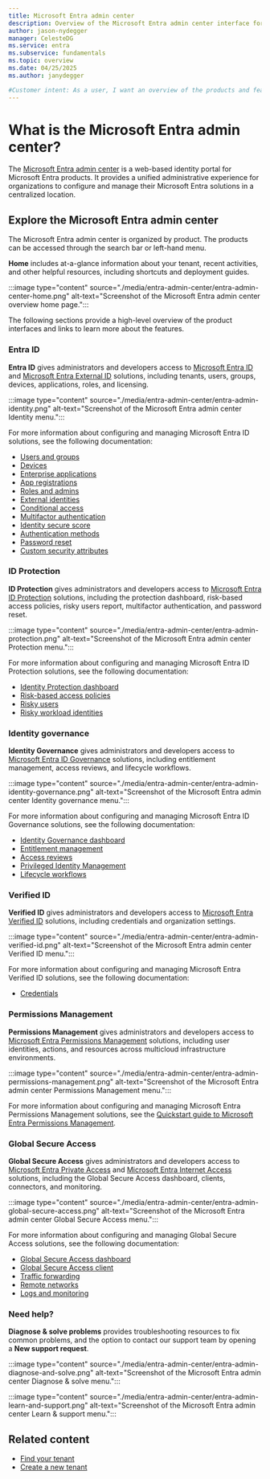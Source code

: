 ```yaml
---
title: Microsoft Entra admin center 
description: Overview of the Microsoft Entra admin center interface for configuring and managing Microsoft Entra products.
author: jason-nydegger
manager: CelesteDG
ms.service: entra
ms.subservice: fundamentals
ms.topic: overview
ms.date: 04/25/2025
ms.author: janydegger

#Customer intent: As a user, I want an overview of the products and features available in the Microsoft Entra admin center and then be able to easily navigate to learn more about those products and features. 
---
```


# What is the Microsoft Entra admin center?

The [Microsoft Entra admin center](https://entra.microsoft.com/) is a web-based identity portal for Microsoft Entra products. It provides a unified administrative experience for organizations to configure and manage their Microsoft Entra solutions in a centralized location.

## Explore the Microsoft Entra admin center

The Microsoft Entra admin center is organized by product. The products can be accessed through the search bar or left-hand menu.

**Home** includes at-a-glance information about your tenant, recent activities, and other helpful resources, including shortcuts and deployment guides.
 
:::image type="content" source="./media/entra-admin-center/entra-admin-center-home.png" alt-text="Screenshot of the Microsoft Entra admin center overview home page.":::

The following sections provide a high-level overview of the product interfaces and links to learn more about the features.

### Entra ID

**Entra ID** gives administrators and developers access to [Microsoft Entra ID](./whatis.md) and [Microsoft Entra External ID](~/external-id/external-identities-overview.md) solutions, including tenants, users, groups, devices, applications, roles, and licensing.

:::image type="content" source="./media/entra-admin-center/entra-admin-identity.png" alt-text="Screenshot of the Microsoft Entra admin center Identity menu.":::

For more information about configuring and managing Microsoft Entra ID solutions, see the following documentation:

* [Users and groups](~/identity/users/directory-overview-user-model.md)
* [Devices](~/identity/devices/overview.md)
* [Enterprise applications](~/identity/enterprise-apps/what-is-application-management.md)
* [App registrations](~/identity-platform/application-model.md)
* [Roles and admins](~/identity/role-based-access-control/custom-overview.md)
* [External identities](~/external-id/external-identities-overview.md)
* [Conditional access](~/identity/conditional-access/overview.md)
* [Multifactor authentication](~/identity/authentication/concept-mfa-howitworks.md)
* [Identity secure score](~/identity/monitoring-health/concept-identity-secure-score.md)
* [Authentication methods](~/identity/authentication/concept-authentication-methods.md)
* [Password reset](~/identity/authentication/concept-sspr-howitworks.md)
* [Custom security attributes](~/fundamentals/custom-security-attributes-overview.md)

### ID Protection

**ID Protection** gives administrators and developers access to [Microsoft Entra ID Protection](~/id-protection/overview-identity-protection.md) solutions, including the protection dashboard, risk-based access policies, risky users report, multifactor authentication, and password reset.

:::image type="content" source="./media/entra-admin-center/entra-admin-protection.png" alt-text="Screenshot of the Microsoft Entra admin center Protection menu.":::

For more information about configuring and managing Microsoft Entra ID Protection solutions, see the following documentation:

* [Identity Protection dashboard](~/id-protection/id-protection-dashboard.md)
* [Risk-based access policies](~/id-protection/concept-identity-protection-policies.md)
* [Risky users](~/id-protection/howto-identity-protection-investigate-risk.md)
* [Risky workload identities](~/id-protection/concept-workload-identity-risk.md)

### Identity governance

**Identity Governance** gives administrators and developers access to [Microsoft Entra ID Governance](~/id-governance/identity-governance-overview.md) solutions, including entitlement management, access reviews, and lifecycle workflows.

:::image type="content" source="./media/entra-admin-center/entra-admin-identity-governance.png" alt-text="Screenshot of the Microsoft Entra admin center Identity governance menu.":::

For more information about configuring and managing Microsoft Entra ID Governance solutions, see the following documentation:

* [Identity Governance dashboard](~/id-governance/governance-dashboard.md)
* [Entitlement management](~/id-governance/entitlement-management-overview.md)
* [Access reviews](~/id-governance/access-reviews-overview.md)
* [Privileged Identity Management](~/id-governance/privileged-identity-management/pim-configure.md)
* [Lifecycle workflows](~/id-governance/what-are-lifecycle-workflows.md)

### Verified ID

**Verified ID** gives administrators and developers access to [Microsoft Entra Verified ID](~/verified-id/decentralized-identifier-overview.md) solutions, including credentials and organization settings.

:::image type="content" source="./media/entra-admin-center/entra-admin-verified-id.png" alt-text="Screenshot of the Microsoft Entra admin center Verified ID menu.":::

For more information about configuring and managing Microsoft Entra Verified ID solutions, see the following documentation:

* [Credentials](~/verified-id/verifiable-credentials-configure-tenant-quick.md)

### Permissions Management

**Permissions Management** gives administrators and developers access to [Microsoft Entra Permissions Management](~/permissions-management/overview.md) solutions, including user identities, actions, and resources across multicloud infrastructure environments.

:::image type="content" source="./media/entra-admin-center/entra-admin-permissions-management.png" alt-text="Screenshot of the Microsoft Entra admin center Permissions Management menu.":::

For more information about configuring and managing Microsoft Entra Permissions Management solutions, see the [Quickstart guide to Microsoft Entra Permissions Management](~/permissions-management/permissions-management-quickstart-guide.md).

### Global Secure Access

**Global Secure Access** gives administrators and developers access to [Microsoft Entra Private Access](~/global-secure-access/overview-what-is-global-secure-access.md#microsoft-entra-private-access) and [Microsoft Entra Internet Access](~/global-secure-access/overview-what-is-global-secure-access.md#microsoft-entra-internet-access) solutions, including the Global Secure Access dashboard, clients, connectors, and monitoring.

:::image type="content" source="./media/entra-admin-center/entra-admin-global-secure-access.png" alt-text="Screenshot of the Microsoft Entra admin center Global Secure Access menu.":::

For more information about configuring and managing Global Secure Access solutions, see the following documentation:

* [Global Secure Access dashboard](~/global-secure-access/concept-traffic-dashboard.md)
* [Global Secure Access client](~/global-secure-access/concept-clients.md)
* [Traffic forwarding](~/global-secure-access/concept-traffic-forwarding.md)
* [Remote networks](~/global-secure-access/concept-remote-network-connectivity.md)
* [Logs and monitoring](~/global-secure-access/concept-global-secure-access-logs-monitoring.md)

### Need help?

**Diagnose & solve problems** provides troubleshooting resources to fix common problems, and the option to contact our support team by opening a **New support request**.

:::image type="content" source="./media/entra-admin-center/entra-admin-diagnose-and-solve.png" alt-text="Screenshot of the Microsoft Entra admin center Diagnose & solve menu.":::

:::image type="content" source="./media/entra-admin-center/entra-admin-learn-and-support.png" alt-text="Screenshot of the Microsoft Entra admin center Learn & support menu.":::


## Related content

* [Find your tenant](./how-to-find-tenant.yml)
* [Create a new tenant](./create-new-tenant.md)